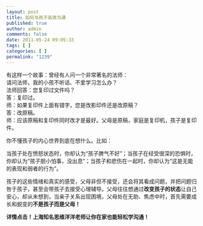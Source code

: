 ```yaml
---
layout: post
title: 如何与孩子高效沟通
published: true
author: admin
comments: false
date: 2011-05-24 09:05:33
tags: [ ]
categories: [ ]
permalink: "1239"
---
```

有这样一个故事：曾经有人问一个非常著名的法师：  
请问法师，我的小孩不听话、不爱学习怎么办？  
法师回答：您复印过文件吗？  
答：复印过。  
师：如果复印件上面有错字，您是改影印件还是改原稿？  
答：改原稿。  
师：应该原稿和复印件同时改才是最好。父母是原稿，家庭是复印机，孩子是复印件。
  


你不懂孩子的内心世界到底在想什么。比如：


  


当孩子处在愤怒状态时，你却认为“孩子脾气不好”；当孩子在经受很深的恐惧时，你却认为“孩子胆小怕事，没出息”；当孩子和悲伤在一起时，你却认为“这是无能的表现和弱者的行为”。


  


孩子的这些情绪和真实的感受，父母非但不接受，还会将其看成问题，并把问题归咎于孩子，甚至会带孩子去接受心理辅导。父母往往想通过**改变孩子的状态**让自己安心，却从未想到，当亲子关系出现困境，父母处在无助、焦虑中时，首先需要成长和蜕变的**不是孩子而是父母！**


  


**详情点击！上海知名思维洋洋老师让你在家也能轻松学沟通！**